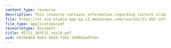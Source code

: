 ```yaml
---
content_type: resource
description: This resource contains information regarding lecture slides.
file: https://ol-ocw-studio-app-qa.s3.amazonaws.com/courses/11-165-infrastructure-and-energy-technology-challenges-fall-2011/6925b8b49eb14d2df3013499d1ad75dc_MIT11_165F11_ses14.pdf
file_type: application/pdf
resourcetype: Document
title: MIT11_165F11_ses14.pdf
uid: 6925b8b4-9eb1-4d2d-f301-3499d1ad75dc
---
```


